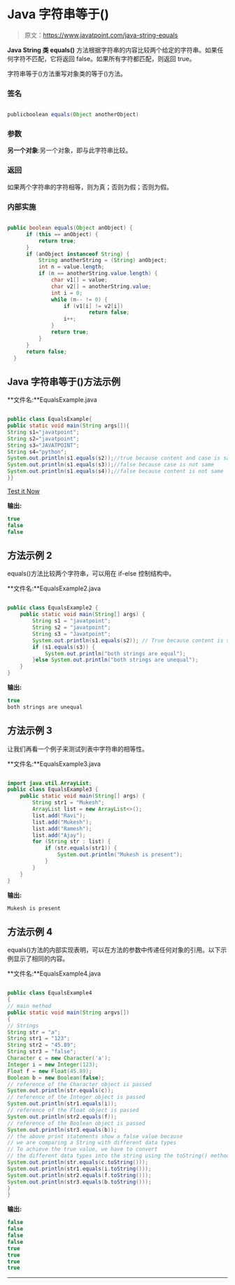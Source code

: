 # Java 字符串等于()

> 原文：<https://www.javatpoint.com/java-string-equals>

**Java String 类 equals()** 方法根据字符串的内容比较两个给定的字符串。如果任何字符不匹配，它将返回 false。如果所有字符都匹配，则返回 true。

字符串等于()方法重写对象类的等于()方法。

### 签名

```java

publicboolean equals(Object anotherObject)

```

### 参数

**另一个对象**:另一个对象，即与此字符串比较。

### 返回

如果两个字符串的字符相等，则为真；否则为假；否则为假。

### 内部实施

```java

public boolean equals(Object anObject) {  
      if (this == anObject) {  
          return true;  
      }  
      if (anObject instanceof String) {  
          String anotherString = (String) anObject;  
          int n = value.length;  
          if (n == anotherString.value.length) {  
              char v1[] = value;  
              char v2[] = anotherString.value;  
              int i = 0;  
              while (n-- != 0) {  
                  if (v1[i] != v2[i])  
                          return false;  
                  i++;  
              }  
              return true;  
          }  
      }  
      return false;  
  }  

```

## Java 字符串等于()方法示例

**文件名:**EqualsExample.java

```java

public class EqualsExample{
public static void main(String args[]){
String s1="javatpoint";
String s2="javatpoint";
String s3="JAVATPOINT";
String s4="python";
System.out.println(s1.equals(s2));//true because content and case is same
System.out.println(s1.equals(s3));//false because case is not same
System.out.println(s1.equals(s4));//false because content is not same
}}

```

[Test it Now](https://www.javatpoint.com/opr/test.jsp?filename=EqualsExample)

**输出:**

```java
true
false
false

```

## 方法示例 2

equals()方法比较两个字符串，可以用在 if-else 控制结构中。

**文件名:**EqualsExample2.java

```java

public class EqualsExample2 {
	public static void main(String[] args) {
		String s1 = "javatpoint";  
		String s2 = "javatpoint";  
		String s3 = "Javatpoint";
		System.out.println(s1.equals(s2)); // True because content is same  
		if (s1.equals(s3)) {
			System.out.println("both strings are equal");
		}else System.out.println("both strings are unequal");	
	}
}

```

**输出:**

```java
true
both strings are unequal

```

## 方法示例 3

让我们再看一个例子来测试列表中字符串的相等性。

**文件名:**EqualsExample3.java

```java

import java.util.ArrayList;
public class EqualsExample3 {
	public static void main(String[] args) {
		String str1 = "Mukesh";
		ArrayList list = new ArrayList<>();
		list.add("Ravi"); 
		list.add("Mukesh");
		list.add("Ramesh");
		list.add("Ajay");
		for (String str : list) {
			if (str.equals(str1)) {
				System.out.println("Mukesh is present");
			}
		}
	}
} 
```

**输出:**

```java
Mukesh is present

```

## 方法示例 4

equals()方法的内部实现表明，可以在方法的参数中传递任何对象的引用。以下示例显示了相同的内容。

**文件名:**EqualsExample4.java

```java

public class EqualsExample4 
{
// main method
public static void main(String argvs[])
{
// Strings
String str = "a";
String str1 = "123";
String str2 = "45.89";
String str3 = "false";
Character c = new Character('a');
Integer i = new Integer(123);
Float f = new Float(45.89);
Boolean b = new Boolean(false);
// reference of the Character object is passed
System.out.println(str.equals(c));
// reference of the Integer object is passed
System.out.println(str1.equals(i));
// reference of the Float object is passed
System.out.println(str2.equals(f));
// reference of the Boolean object is passed
System.out.println(str3.equals(b));
// the above print statements show a false value because
// we are comparing a String with different data types
// To achieve the true value, we have to convert 
// the different data types into the string using the toString() method
System.out.println(str.equals(c.toString()));
System.out.println(str1.equals(i.toString()));
System.out.println(str2.equals(f.toString()));
System.out.println(str3.equals(b.toString()));
}
}

```

**输出:**

```java
false
false
false
false
true
true
true
true

```

* * *